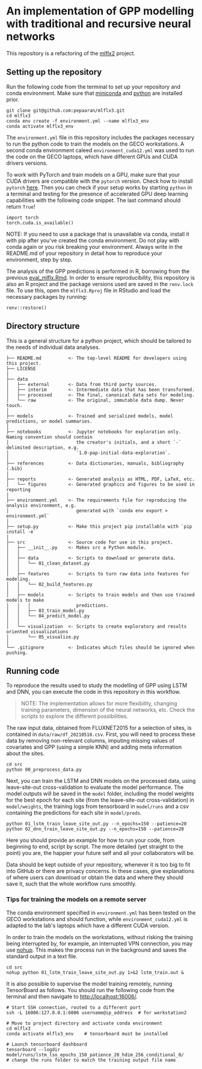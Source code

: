 # An implementation of GPP modelling with traditional and recursive neural networks

This repository is a refactoring of the [mlflx2](https://github.com/geco-bern/mlflx2) project.

## Setting up the repository

Run the following code from the terminal to set up your repository and conda environment. 
Make sure that [miniconda](https://docs.conda.io/projects/miniconda/en/latest/miniconda-install.html) 
and [python](https://wiki.python.org/moin/BeginnersGuide/Download) are installed prior. 
```
git clone git@github.com:pepaaran/mlflx3.git
cd mlflx3
conda env create -f environment.yml --name mlflx3_env
conda activate mlflx3_env
```
The `environment.yml` file in this repository includes the packages necessary to run the python code to train the models on the GECO workstations. A second conda environment caleed `environment_cuda12.yml` was used to run the code on the GECO laptops, which have different GPUs and CUDA drivers versions. 

To work with PyTorch and train models on a GPU, make sure that your CUDA drivers are compatible with 
the `pytorch` version. Check how to install `pytorch` [here](https://pytorch.org/). Then you can check
if your setup works by starting `python` in a terminal and testing for the presence of accelerated GPU
deep learning capabilities with the following code snippet. The last command should return `True`!

```
import torch
torch.cuda.is_available()
```

NOTE: If you need to use a package that is unavailable via conda, install it with pip after you've created the 
conda environment. Do not play with conda again or you risk breaking your environment. Always write in the 
README.md of your repository in detail how to reproduce your environment, step by step.

The analysis of the GPP predictions is performed in R, borrowing from the previous [eval_mlflx.Rmd](https://github.com/geco-bern/mlflx2/blob/main/src/evaluation/eval_mlflx.Rmd). In order to ensure reproducibility, this repository is also an R project and the package versions used are saved in the `renv.lock` file. To use this, open the `mlflx3.Rproj` file in RStudio and load the necessary packages by running:
```
renv::restore()
```

## Directory structure

This is a general structure for a python project, which should be tailored to the needs of 
individual data analyses.

```
├── README.md          <- The top-level README for developers using this project.
├── LICENSE
|
├── data
│   ├── external       <- Data from third party sources.
│   ├── interim        <- Intermediate data that has been transformed.
│   ├── processed      <- The final, canonical data sets for modeling.
│   └── raw            <- The original, immutable data dump. Never touch.
│
├── models             <- Trained and serialized models, model predictions, or model summaries.
│
├── notebooks          <- Jupyter notebooks for exploration only. Naming convention should contain
│                         the creator's initials, and a short `-` delimited description, e.g.
│                         `1.0-pap-initial-data-exploration`.
│
├── references         <- Data dictionaries, manuals, bibliography (.bib)
│
├── reports            <- Generated analysis as HTML, PDF, LaTeX, etc.
│   └── figures        <- Generated graphics and figures to be used in reporting
│
├── environment.yml    <- The requirements file for reproducing the analysis environment, e.g.
│                         generated with `conda env export > environment.yml`
│
├── setup.py           <- Make this project pip installable with `pip install -e`
|
├── src                <- Source code for use in this project.
│   ├── __init__.py    <- Makes src a Python module.
│   │
│   ├── data           <- Scripts to download or generate data.
│   │   └── 01_clean_dataset.py
│   │
│   ├── features       <- Scripts to turn raw data into features for modeling.
│   │   └── 02_build_features.py
│   │
│   ├── models         <- Scripts to train models and then use trained models to make
│   │   │                 predictions.
│   │   ├── 03_train_model.py
│   │   └── 04_predict_model.py
│   │
│   └── visualization  <- Scripts to create exploratory and results oriented visualizations
│       └── 05_visualize.py
│
└── .gitignore         <- Indicates which files should be ignored when pushing.
```

## Running code

To reproduce the results used to study the modelling of GPP using LSTM and DNN,
you can execute the code in this repository in this workflow. 

> NOTE: The implementation allows for more flexibility, changing training parameters, dimension of the neural networks, etc. Check the scripts to explore the different possibilities.


The raw input data, obtained from FLUXNET2015 for a selection of sites, is 
contained in `data/raw/df_20210510.csv`. First, you will need to process these
data by removing non-relevant columns, imputing missing values of covariates and
GPP (using a simple KNN) and adding meta information about the sites.

```
cd src
python 00_preprocess_data.py
```

Next, you can train the LSTM and DNN models on the processed data, using leave-site-out
cross-validation to evaluate the model performance. The model
outputs will be saved in the `model` folder, including the model weights for 
the best epoch for each site (from the leave-site-out cross-validation) in 
`model/weights`, the training logs from tensorboard in `model/runs` and a csv
containing the predictions for each site in `model/preds`.

```
python 01_lstm_train_leave_site_out.py --n_epochs=150 --patience=20
python 02_dnn_train_leave_site_out.py --n_epochs=150 --patience=20
```


Here you should provide an example for how to run your code, from beginning to end, script
by script. The more detailed (yet straight to the point) you are, the happier your future self
and all your collaborators will be.

Data should be kept outside of your repository, whenever it is too big to fit into GitHub
or there are privacy concerns. In these cases, give explanations of where users can download
or obtain the data and where they should save it, such that the whole workflow runs smoothly.

### Tips for training the models on a remote server

The conda environment specified in `environment.yml` has been tested on the 
GECO workstations and should function, while `environment_cuda12.yml` is adapted
to the lab's laptops which have a different CUDA version.

In order to train the models on the workstations, without risking the training
being interrupted by, for example, an interrupted VPN connection, you may use
[nohup](). This makes the process run in the background and saves the standard
output in a text file.

```
cd src
nohup python 01_lstm_train_leave_site_out.py 1>&2 lstm_train.out &
```

It is also possible to supervise the model training remotely, running
TensorBoard as follows. You should run the following code from the terminal and
then navigate to [http://localhost:16006/](http://localhost:16006/).

```
# Start SSH connection, routed to a different port
ssh -L 16006:127.0.0.1:6006 username@ip_address  # for workstation2

# Move to project directory and activate conda environment
cd mlflx3
conda activate mlflx3_env    # tensorboard must be installed

# Launch tensorboard dashboard
tensorboard --logdir model/runs/lstm_lso_epochs_150_patience_20_hdim_256_conditional_0/
# change the runs folder to match the training output file name
```


